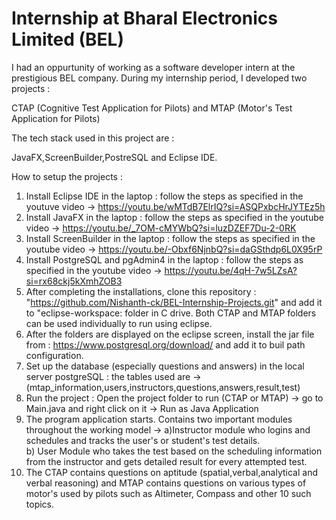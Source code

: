 # Internship at Bharal Electronics Limited (BEL)

I had an oppurtunity of working as a software developer intern at the prestigious BEL company. During my internship period, I developed two projects : <br>

CTAP (Cognitive Test Application for Pilots) and MTAP (Motor's Test Application for Pilots)

The tech stack used in this project are :

JavaFX,ScreenBuilder,PostreSQL and Eclipse IDE.

How to setup the projects :

1) Install Eclipse IDE in the laptop : follow the steps as specified in the youtuve video -> https://youtu.be/wMTdB7ElrIQ?si=ASQPxbcHrJYTEz5h <br>
2) Install JavaFX in the laptop : follow the steps as specified in the youtube video -> https://youtu.be/_7OM-cMYWbQ?si=luzDZEF7Du-2-0RK <br>
3) Install ScreenBuilder in the laptop : follow the steps as specified in the youtube video -> https://youtu.be/-Obxf6NjnbQ?si=daGSthdp6L0X95rP <br>
4) Install PostgreSQL and pgAdmin4 in the laptop : follow the steps as specified in the youtube video -> https://youtu.be/4qH-7w5LZsA?si=rx68ckj5kXmhZOB3 <br>
5) After completing the installations, clone this repository : "https://github.com/Nishanth-ck/BEL-Internship-Projects.git" and add it to "eclipse-workspace: folder in C drive. Both CTAP and MTAP folders can be used individually to run using eclipse. <br>
6) After the folders are displayed on the eclipse screen, install the jar file from : https://www.postgresql.org/download/ and add it to buil path configuration. <br>
7) Set up the database (especially questions and answers) in the local server postgreSQL : the tables used are -> (mtap_information,users,instructors,questions,answers,result,test) <br>
8) Run the project : Open the project folder to run (CTAP or MTAP) -> go to Main.java and right click on it -> Run as Java Application <br>
9) The program application starts. Contains two important modules throughout the working model -> a)Instructor module who logins and schedules and tracks the user's or student's test details. <br> b) User Module who takes the test based on the scheduling information from the instructor and gets detailed result for every attempted test. <br>
10) The CTAP contains questions on aptitude (spatial,verbal,analytical and verbal reasoning) and MTAP contains questions on various types of motor's used by pilots such as Altimeter, Compass and other 10 such topics. <br>
